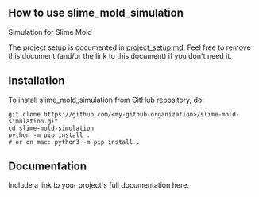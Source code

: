 ## How to use slime_mold_simulation

Simulation for Slime  Mold

The project setup is documented in [project_setup.md](project_setup.md). Feel free to remove this document (and/or the link to this document) if you don't need it.

## Installation

To install slime_mold_simulation from GitHub repository, do:

```console
git clone https://github.com/<my-github-organization>/slime-mold-simulation.git
cd slime-mold-simulation
python -m pip install .
# or on mac: python3 -m pip install .
```

## Documentation

Include a link to your project's full documentation here.


